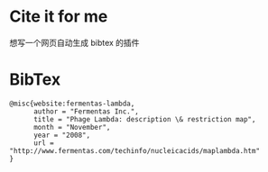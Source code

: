 # Cite it for me

想写一个网页自动生成 bibtex 的插件

# BibTex

```
@misc{website:fermentas-lambda,
      author = "Fermentas Inc.",
      title = "Phage Lambda: description \& restriction map",
      month = "November",
      year = "2008",
      url = "http://www.fermentas.com/techinfo/nucleicacids/maplambda.htm"
}
```